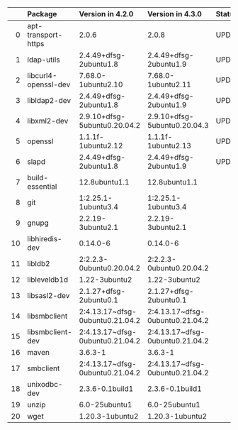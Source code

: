 <!-- markdown-link-check-disable -->

|    | Package              | Version in 4.2.0                | Version in 4.3.0                | Status   |
|---:|:---------------------|:--------------------------------|:--------------------------------|:---------|
|  0 | apt-transport-https  | 2.0.6                           | 2.0.8                           | UPDATED  |
|  1 | ldap-utils           | 2.4.49+dfsg-2ubuntu1.8          | 2.4.49+dfsg-2ubuntu1.9          | UPDATED  |
|  2 | libcurl4-openssl-dev | 7.68.0-1ubuntu2.10              | 7.68.0-1ubuntu2.11              | UPDATED  |
|  3 | libldap2-dev         | 2.4.49+dfsg-2ubuntu1.8          | 2.4.49+dfsg-2ubuntu1.9          | UPDATED  |
|  4 | libxml2-dev          | 2.9.10+dfsg-5ubuntu0.20.04.2    | 2.9.10+dfsg-5ubuntu0.20.04.3    | UPDATED  |
|  5 | openssl              | 1.1.1f-1ubuntu2.12              | 1.1.1f-1ubuntu2.13              | UPDATED  |
|  6 | slapd                | 2.4.49+dfsg-2ubuntu1.8          | 2.4.49+dfsg-2ubuntu1.9          | UPDATED  |
|  7 | build-essential      | 12.8ubuntu1.1                   | 12.8ubuntu1.1                   |          |
|  8 | git                  | 1:2.25.1-1ubuntu3.4             | 1:2.25.1-1ubuntu3.4             |          |
|  9 | gnupg                | 2.2.19-3ubuntu2.1               | 2.2.19-3ubuntu2.1               |          |
| 10 | libhiredis-dev       | 0.14.0-6                        | 0.14.0-6                        |          |
| 11 | libldb2              | 2:2.2.3-0ubuntu0.20.04.2        | 2:2.2.3-0ubuntu0.20.04.2        |          |
| 12 | libleveldb1d         | 1.22-3ubuntu2                   | 1.22-3ubuntu2                   |          |
| 13 | libsasl2-dev         | 2.1.27+dfsg-2ubuntu0.1          | 2.1.27+dfsg-2ubuntu0.1          |          |
| 14 | libsmbclient         | 2:4.13.17~dfsg-0ubuntu0.21.04.2 | 2:4.13.17~dfsg-0ubuntu0.21.04.2 |          |
| 15 | libsmbclient-dev     | 2:4.13.17~dfsg-0ubuntu0.21.04.2 | 2:4.13.17~dfsg-0ubuntu0.21.04.2 |          |
| 16 | maven                | 3.6.3-1                         | 3.6.3-1                         |          |
| 17 | smbclient            | 2:4.13.17~dfsg-0ubuntu0.21.04.2 | 2:4.13.17~dfsg-0ubuntu0.21.04.2 |          |
| 18 | unixodbc-dev         | 2.3.6-0.1build1                 | 2.3.6-0.1build1                 |          |
| 19 | unzip                | 6.0-25ubuntu1                   | 6.0-25ubuntu1                   |          |
| 20 | wget                 | 1.20.3-1ubuntu2                 | 1.20.3-1ubuntu2                 |          |